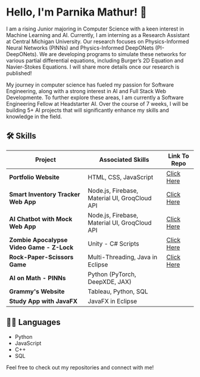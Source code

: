 
# Hello, I'm Parnika Mathur! 👋

I am a rising Junior majoring in Computer Science with a keen interest in Machine Learning and AI. Currently, I am interning as a Research Assistant at Central Michigan University. Our research focuses on Physics-Informed Neural Networks (PINNs) and Physics-Informed DeepONets (PI-DeepONets). We are developing programs to simulate these networks for various partial differential equations, including Burger’s 2D Equation and Navier-Stokes Equations. I will share more details once our research is published!

My journey in computer science has fueled my passion for Software Engineering, along with a strong interest in AI and Full Stack Web Developmente. To further explore these areas, I am currently a Software Engineering Fellow at Headstarter AI. Over the course of 7 weeks, I will be building 5+ AI projects that will significantly enhance my skills and knowledge in the field.

## 🛠 Skills

| **Project**                          | **Associated Skills**                                          | **Link To Repo** |
| ------------------------------------ | ---------------------------------------------------------------| ---------------- |
| **Portfolio Website**                | HTML, CSS, JavaScript                                           | [Click Here](#)  |
| **Smart Inventory Tracker Web App**  | Node.js, Firebase, Material UI, GroqCloud API                   | [Click Here](#)  |
| **AI Chatbot with Mock Web App**     | Node.js, Firebase, Material UI, GroqCloud API                   | [Click Here](#)  |
| **Zombie Apocalypse Video Game - Z-Lock** | Unity - C# Scripts                                           | [Click Here](#)  |
| **Rock-Paper-Scissors Game**         | Multi-Threading, Java in Eclipse                                | [Click Here](#)  |
| **AI on Math - PINNs**               | Python (PyTorch, DeepXDE, JAX)                                  |                  |
| **Grammy's Website**                 | Tableau, Python, SQL                                            |                  |
| **Study App with JavaFX**            | JavaFX in Eclipse                                               |                  |

## 🧑‍💻 Languages
- Python
- JavaScript
- C++
- SQL

Feel free to check out my repositories and connect with me!
